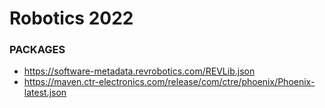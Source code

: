 # Robotics 2022

### PACKAGES
* https://software-metadata.revrobotics.com/REVLib.json
* https://maven.ctr-electronics.com/release/com/ctre/phoenix/Phoenix-latest.json
